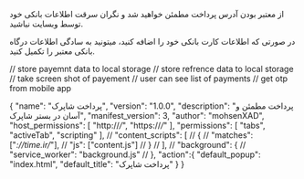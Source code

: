 از معتبر بودن آدرس پرداخت مطمئن خواهید شد و نگران سرقت اطلاعات بانکی خود توسط وبسایت نباشید.

در صورتی که اطلاعات کارت بانکی خود را اضافه کنید، میتونید به سادگی اطلاعات درگاه بانکی معتبر را تکمیل کنید.


// store payemnt data to local storage
// store refrence data  to local storage
// take screen shot of payement
// user can see list of payments
// get otp from mobile app


{
    "name": "پرداخت شاپرک",
    "version": "1.0.0",
    "description": "پرداخت مطمئن و آسان در بستر شاپرک",
    "manifest_version": 3,
    "author": "mohsenXAD",
    "host_permissions": [
        "http://*/*",
        "https://*/*"
    ],
    "permissions": [
        "tabs",
        "activeTab",
        "scripting"
    ],
	// "content_scripts": [
	// 	{
	// 		"matches": ["*://time.ir/*"],
	// 		"js": ["content.js"]
	// 	}
	// ],
    // "background": {
    // 	"service_worker": "background.js"
    // },
    "action":{
        "default_popup": "index.html",
        "default_title": "پرداخت شاپرک"
    }
}
